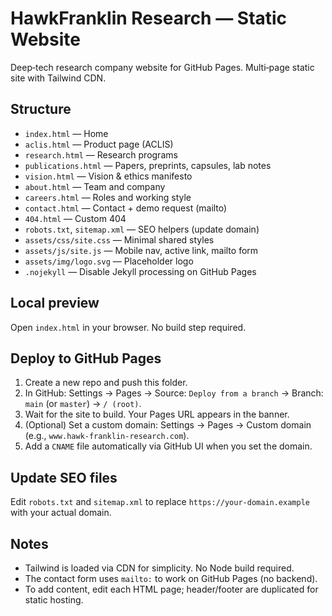 # HawkFranklin Research — Static Website

Deep‑tech research company website for GitHub Pages. Multi‑page static site with Tailwind CDN.

## Structure

- `index.html` — Home
- `aclis.html` — Product page (ACLIS)
- `research.html` — Research programs
- `publications.html` — Papers, preprints, capsules, lab notes
- `vision.html` — Vision & ethics manifesto
- `about.html` — Team and company
- `careers.html` — Roles and working style
- `contact.html` — Contact + demo request (mailto)
- `404.html` — Custom 404
- `robots.txt`, `sitemap.xml` — SEO helpers (update domain)
- `assets/css/site.css` — Minimal shared styles
- `assets/js/site.js` — Mobile nav, active link, mailto form
- `assets/img/logo.svg` — Placeholder logo
- `.nojekyll` — Disable Jekyll processing on GitHub Pages

## Local preview

Open `index.html` in your browser. No build step required.

## Deploy to GitHub Pages

1. Create a new repo and push this folder.
2. In GitHub: Settings → Pages → Source: `Deploy from a branch` → Branch: `main` (or `master`) → `/ (root)`.
3. Wait for the site to build. Your Pages URL appears in the banner.
4. (Optional) Set a custom domain: Settings → Pages → Custom domain (e.g., `www.hawk-franklin-research.com`).
5. Add a `CNAME` file automatically via GitHub UI when you set the domain.

## Update SEO files

Edit `robots.txt` and `sitemap.xml` to replace `https://your-domain.example` with your actual domain.

## Notes

- Tailwind is loaded via CDN for simplicity. No Node build required.
- The contact form uses `mailto:` to work on GitHub Pages (no backend).
- To add content, edit each HTML page; header/footer are duplicated for static hosting.

